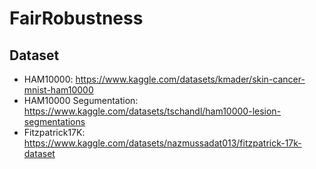 # FairRobustness

## Dataset
- HAM10000: https://www.kaggle.com/datasets/kmader/skin-cancer-mnist-ham10000
- HAM10000 Segumentation: https://www.kaggle.com/datasets/tschandl/ham10000-lesion-segmentations
- Fitzpatrick17K: https://www.kaggle.com/datasets/nazmussadat013/fitzpatrick-17k-dataset
